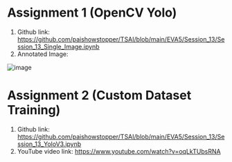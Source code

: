 # Assignment 1 (OpenCV Yolo)

1. Github link: https://github.com/paishowstopper/TSAI/blob/main/EVA5/Session_13/Session_13_Single_Image.ipynb
2. Annotated Image:

![image](https://user-images.githubusercontent.com/26896746/118374302-f56c2200-b5d8-11eb-946d-feda96860650.png)

# Assignment 2 (Custom Dataset Training)

1. Github link: https://github.com/paishowstopper/TSAI/blob/main/EVA5/Session_13/Session_13_YoloV3.ipynb
2. YouTube video link: https://www.youtube.com/watch?v=oqLkTUbsRNA
